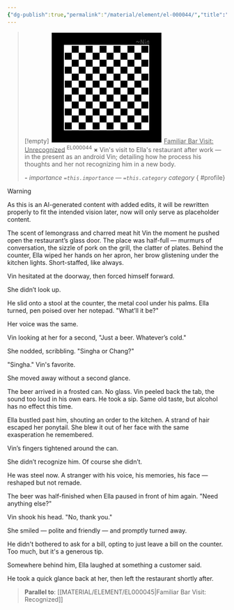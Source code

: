 ```yaml
---
{"dg-publish":true,"permalink":"/material/element/el-000044/","title":"Familiar Bar Visit: Unrecognized","tags":["-element","-ai"]}
---
```


>[!empty]
> ![RESOURCE/ASSET/OTHER/PlaceholderIcon.png|icon](/img/user/RESOURCE/ASSET/OTHER/PlaceholderIcon.png) <u class="title">Familiar Bar Visit: Unrecognized</u> <sup class="title">EL000044</sup> <b class="title">×</b>
> Vin's visit to Ella's restaurant after work — in the present as an android Vin; detailing how he process his thoughts and her not recognizing him in a new body.
> 
> <b>\-</b>
> <i class="small">importance `=this.importance` — `=this.category` category</i>
{ #profile}


>[!warning]
> As this is an AI-generated content with added edits, it will be rewritten properly to fit the intended vision later, now will only serve as placeholder content.

The scent of lemongrass and charred meat hit Vin the moment he pushed open the restaurant’s glass door. The place was half-full — murmurs of conversation, the sizzle of pork on the grill, the clatter of plates. Behind the counter, Ella wiped her hands on her apron, her brow glistening under the kitchen lights. Short-staffed, like always.

Vin hesitated at the doorway, then forced himself forward.

She didn’t look up.

He slid onto a stool at the counter, the metal cool under his palms. Ella turned, pen poised over her notepad. "What’ll it be?"

Her voice was the same.

Vin looking at her for a second, "Just a beer. Whatever’s cold."

She nodded, scribbling. "Singha or Chang?"

"Singha." Vin's favorite.

She moved away without a second glance.

The beer arrived in a frosted can. No glass. Vin peeled back the tab, the sound too loud in his own ears. He took a sip. Same old taste, but alcohol has no effect this time.

Ella bustled past him, shouting an order to the kitchen. A strand of hair escaped her ponytail. She blew it out of her face with the same exasperation he remembered.

Vin’s fingers tightened around the can.

She didn’t recognize him. Of course she didn’t.

He was steel now. A stranger with his voice, his memories, his face — reshaped but not remade.

The beer was half-finished when Ella paused in front of him again. "Need anything else?"

Vin shook his head. "No, thank you."

She smiled — polite and friendly — and promptly turned away.

He didn't bothered to ask for a bill, opting to just leave a bill on the counter. Too much, but it's a generous tip.

Somewhere behind him, Ella laughed at something a customer said.

He took a quick glance back at her, then left the restaurant shortly after.

> **Parallel to**: [[MATERIAL/ELEMENT/EL000045\|Familiar Bar Visit: Recognized]]
